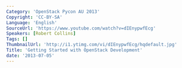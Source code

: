 ```yaml
---
Category: 'OpenStack Pycon AU 2013'
Copyright: 'CC-BY-SA'
Language: 'English'
SourceUrl: 'https://www.youtube.com/watch?v=dIEnypwfEcg'
Speakers: [Robert Collins]
Tags: []
ThumbnailUrl: 'http://i1.ytimg.com/vi/dIEnypwfEcg/hqdefault.jpg'
Title: 'Getting Started with OpenStack Development'
date: '2013-07-05'
---
```

